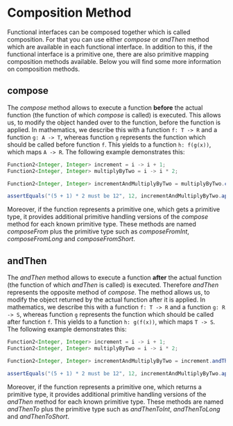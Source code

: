 # Composition Method

Functional interfaces can be composed together which is called composition. For that you can use either *compose* or *andThen* method which are available in each functional interface. In addition to this, if the functional interface is a primitive one, there are also primitive mapping composition methods available. Below you will find some more information on composition methods.

## compose

The *compose* method allows to execute a function **before** the actual function (the function of which *compose* is called) is executed. This allows us, to modify the object handed over to the function, before the function is applied. In mathematics, we describe this with a function `f: T -> R` and a function `g: A -> T`, whereas function `g` represents the function which should be called before function `f`. This yields to a function `h: f(g(x))`, which maps `A -> R`. The following example demonstrates this:

```java
Function2<Integer, Integer> increment = i -> i + 1;
Function2<Integer, Integer> multiplyByTwo = i -> i * 2;

Function2<Integer, Integer> incrementAndMultiplyByTwo = multiplyByTwo.compose(increment);

assertEquals("(5 + 1) * 2 must be 12", 12, incrementAndMultiplyByTwo.apply(5));
```

Moreover, if the function represents a primitive one, which gets a primitive type, it provides additional primitive handling versions of the *compose* method for each known primitive type. These methods are named *composeFrom* plus the primitive type such as *composeFromInt*,  *composeFromLong* and *composeFromShort*.

## andThen

The *andThen* method allows to execute a function **after** the actual function (the function of which *andThen* is called) is executed. Therefore *andThen* represents the opposite method of *compose*. The method allows us, to modify the object returned by the actual function after it is applied. In mathematics, we describe this with a function `f: T -> R` and a function `g: R -> S`, whereas function `g` represents the function which should be called after function `f`. This yields to a function `h: g(f(x))`, which maps `T -> S`. The following example demonstrates this:

```java
Function2<Integer, Integer> increment = i -> i + 1;
Function2<Integer, Integer> multiplyByTwo = i -> i * 2;

Function2<Integer, Integer> incrementAndMultiplyByTwo = increment.andThen(multiplyByTwo);

assertEquals("(5 + 1) * 2 must be 12", 12, incrementAndMultiplyByTwo.apply(5));
```

Moreover, if the function represents a primitive one, which returns a primitive type, it provides additional primitive handling versions of the *andThen* method for each known primitive type. These methods are named *andThenTo* plus the primitive type such as *andThenToInt*, *andThenToLong* and *andThenToShort*.
